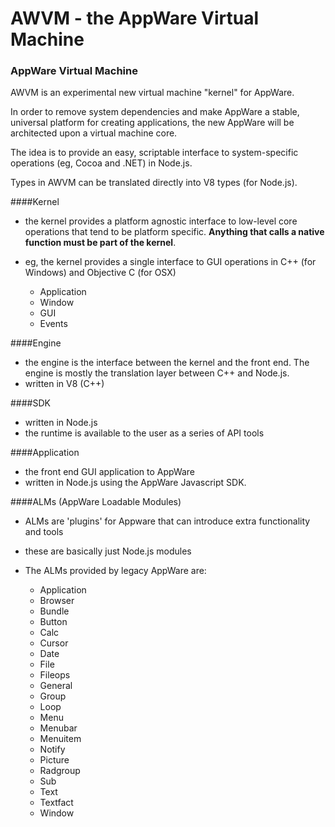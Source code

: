 AWVM - the AppWare Virtual Machine
====


### AppWare Virtual Machine

AWVM is an experimental new virtual machine "kernel" for AppWare. 

In order to remove system dependencies and make AppWare a stable, universal platform for creating applications, the new AppWare will be architected upon a virtual machine core.

The idea is to provide an easy, scriptable interface to system-specific operations (eg, Cocoa and .NET) in Node.js.

Types in AWVM can be translated directly into V8 types (for Node.js).



####Kernel

- the kernel provides a platform agnostic interface to low-level core operations that tend to be platform specific. __Anything that calls a native function must be part of the kernel__.
- eg, the kernel provides a single interface to GUI operations in C++ (for Windows) and Objective C (for OSX)

	- Application
	- Window
	- GUI
	- Events

####Engine

- the engine is the interface between the kernel and the front end. The engine is mostly the translation layer between C++ and Node.js.
- written in V8 (C++)

####SDK

- written in Node.js
- the runtime is available to the user as a series of API tools

####Application

- the front end GUI application to AppWare
- written in Node.js using the AppWare Javascript SDK.

####ALMs (AppWare Loadable Modules)

- ALMs are 'plugins' for Appware that can introduce extra functionality and tools
- these are basically just Node.js modules


- The ALMs provided by legacy AppWare are:
	- Application
	- Browser
	- Bundle
	- Button
	- Calc
	- Cursor
	- Date
	- File
	- Fileops
	- General
	- Group
	- Loop
	- Menu
	- Menubar
	- Menuitem
	- Notify
	- Picture
	- Radgroup
	- Sub
	- Text
	- Textfact
	- Window



	


	



<!-- 

Types

Number
Map
Object
Function
Array

Object extends Map


 -->